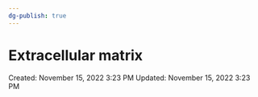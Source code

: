 ```yaml
---
dg-publish: true
---
```


# Extracellular matrix

Created: November 15, 2022 3:23 PM
Updated: November 15, 2022 3:23 PM